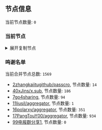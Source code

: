 
## 节点信息
当前节点数量: `0`
### 当前节点
<details>
  <summary>展开复制节点</summary>

    

</details>

### 鸣谢名单
当前合并节点总数: `1569`
- [2zhangkaiitugithub/passcro](https://github.com/zhangkaiitugithub/passcro), 节点数量: `14`
- [40xJins/x.sub](https://github.com/0xJins/x.sub), 节点数量: `186`
- [7go4sharing](https://github.com/go4sharing), 节点数量: `94`
- [11liusil/aggregator](https://github.com/liusil/aggregator), 节点数量: `1`
- [16polarxy/aggregator](https://github.com/polarxy/aggregator), 节点数量: `351`
- [17PangTouY00/aggregator](https://github.com/PangTouY00/aggregator), 节点数量: `934`
- [99电报群分享1](https://github.com/cdddbc/getAirport), 节点数量: `0`


